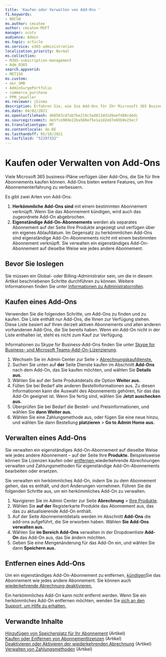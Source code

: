```yaml
---
title: 'Kaufen oder Verwalten von Add-Ons '
f1.keywords:
- NOCSH
ms.author: cmcatee
author: cmcatee-MSFT
manager: scotv
audience: Admin
ms.topic: article
ms.service: o365-administration
localization_priority: Normal
ms.collection:
- M365-subscription-management
- Adm_O365
search.appverid:
- MET150
ms.custom:
- okr_SMB
- AdminSurgePortfolio
- commerce_purchase
- PPM_jmueller
ms.reviewer: jkinma
description: Erfahren Sie, wie Sie Add-Ons für Ihr Microsoft 365 Business-Abonnement kaufen und verwalten.
ms.date: 04/02/2021
ms.openlocfilehash: d60503cd7ab7be219c3ed813dd1d9aef480cd4dc
ms.sourcegitcommit: de5fce90de22ba588e75e1a1d2e87e03b9e25ec7
ms.translationtype: MT
ms.contentlocale: de-DE
ms.lasthandoff: 05/10/2021
ms.locfileid: "52297332"
---
```

# <a name="buy-or-manage-add-ons"></a>Kaufen oder Verwalten von Add-Ons 

Viele Microsoft 365 business-Pläne verfügen über Add-Ons, die Sie für Ihre Abonnements kaufen können. Add-Ons bieten weitere Features, um Ihre Abonnementerfahrung zu verbessern.

Es gibt zwei Arten von Add-Ons:

1. **Herkömmliche Add-Ons sind** mit einem bestimmten Abonnement verknüpft. Wenn Sie das Abonnement kündigen, wird auch das zugeordnete Add-On abgebrochen.
2. **Eigenständige Add-On-Abonnements** werden als  separates Abonnement auf der Seite Ihre Produkte angezeigt und verfügen über ein eigenes Ablaufdatum. Im Gegensatz zu herkömmlichen Add-Ons sind eigenständige Add-On-Abonnements nicht mit einem bestimmten Abonnement verknüpft. Sie verwalten ein eigenständiges Add-On-Abonnement auf dieselbe Weise wie jedes andere Abonnement.

## <a name="before-you-begin"></a>Bevor Sie loslegen

Sie müssen ein Global- oder Billing-Administrator sein, um die in diesem Artikel beschriebenen Schritte durchführen zu können. Weitere Informationen finden Sie unter [Informationen zu Administratorrollen](../admin/add-users/about-admin-roles.md).

## <a name="buy-an-add-on"></a>Kaufen eines Add-Ons

Verwenden Sie die folgenden Schritte, um Add-Ons zu finden und zu kaufen. Die Liste enthält nur Add-Ons, die Ihnen zur Verfügung stehen. Diese Liste basiert auf Ihren derzeit aktiven Abonnements und allen anderen vorhandenen Add-Ons, die Sie bereits haben. Wenn ein Add-On nicht in der Liste enthalten ist, steht es nicht zum Kauf zur Verfügung.

Informationen zu Skype for Business-Add-Ons finden Sie unter [Skype for Business- und Microsoft Teams-Add-On-Lizenzierung](/SkypeForBusiness/skype-for-business-and-microsoft-teams-add-on-licensing/skype-for-business-and-microsoft-teams-add-on-licensing).

1. Wechseln Sie im Admin  Center zur Seite \> <a href="https://go.microsoft.com/fwlink/p/?linkid=868433" target="_blank">Abrechnungskaufdienste.</a>
2. Suchen Sie unten auf **der** Seite Dienste kaufen im Abschnitt **Add-Ons** nach dem Add-On, das Sie kaufen möchten, und wählen Sie **Details aus.**
3. Wählen Sie auf der Seite Produktdetails die Option **Weiter aus.**
4. Füllen Sie bei Bedarf alle anderen Bestellinformationen aus. Zu diesen Informationen kann die Auswahl des Abonnements gehören, für das das Add-On geeignet ist. Wenn Sie fertig sind, wählen Sie **Jetzt auschecken aus.**
5. Überprüfen Sie bei Bedarf die Bestell- und Preisinformationen, und wählen Sie **dann Weiter aus.**
6. Wählen Sie eine Zahlungsmethode aus, oder fügen Sie eine neue hinzu, und wählen Sie dann Bestellung **platzieren**  >  **Go to Admin Home aus.**

## <a name="manage-an-add-on"></a>Verwalten eines Add-Ons

Sie verwalten ein eigenständiges Add-On-Abonnement auf dieselbe Weise wie jedes andere Abonnement – auf der Seite Ihre **Produkte.** Beispielsweise können Sie Lizenzen kaufen [](subscriptions/renew-your-subscription.md)oder [entfernen,](licenses/buy-licenses.md)wiederkehrende [](billing-and-payments/manage-payment-methods.md) Abrechnungen verwalten und Zahlungsmethoden für eigenständige Add-On-Abonnements bearbeiten oder ersetzen.

Sie verwalten ein herkömmliches Add-On, indem Sie zu dem Abonnement gehen, das es enthält, und dort Änderungen vornehmen. Führen Sie die folgenden Schritte aus, um ein herkömmliches Add-On zu verwalten.
  
1. Navigieren Sie im Admin Center zur Seite **Abrechnung** \> <a href="https://go.microsoft.com/fwlink/p/?linkid=842054" target="_blank">Ihre Produkte</a>.
2. Wählen Sie **auf der** Registerkarte Produkte das Abonnement aus, das das zu aktualisierende Add-On enthält.
3. Auf der Seite Abonnementdetails werden im Abschnitt **Add-Ons** die add-ons aufgeführt, die Sie erworben haben. Wählen **Sie Add-Ons verwalten aus.**
4. Wählen Sie **im Bereich Add-Ons** verwalten in der Dropdownliste **Add-On** das Add-On aus, das Sie ändern möchten.
5. Geben Sie eine Mengenänderung für das Add-On ein, und wählen Sie dann **Speichern aus.**

## <a name="remove-an-add-on"></a>Entfernen eines Add-Ons

Um ein eigenständiges Add-On-Abonnement zu entfernen, [kündigen](subscriptions/cancel-your-subscription.md)Sie das Abonnement wie jedes andere Abonnement. Sie können auch [wiederkehrende Abrechnung deaktivieren.](subscriptions/renew-your-subscription.md)

Ein herkömmliches Add-On kann nicht entfernt werden. Wenn Sie ein herkömmliches Add-On entfernen möchten, wenden Sie [sich an den Support, um Hilfe zu erhalten.](../business-video/get-help-support.md)
  
## <a name="related-content"></a>Verwandte Inhalte

[Hinzufügen von Speicherplatz für Ihr Abonnement](add-storage-space.md) (Artikel)\
[Kaufen oder Entfernen von Abonnementlizenzen](licenses/buy-licenses.md) (Artikel)\
[Deaktivieren oder Aktivieren der wiederkehrenden Abrechnung](subscriptions/renew-your-subscription.md#turn-recurring-billing-off-or-on) (Artikel)\
[Verwalten von Zahlungsmethoden](billing-and-payments/manage-payment-methods.md) (Artikel)